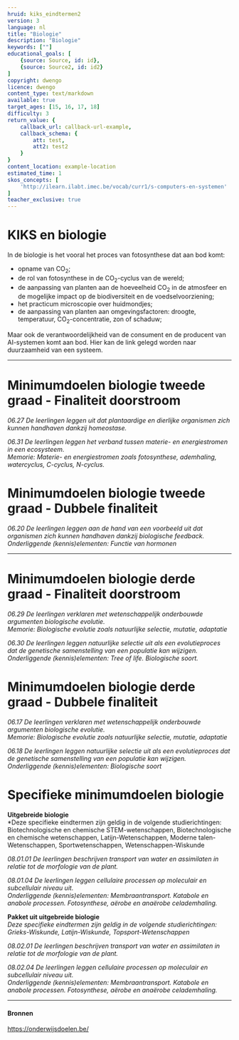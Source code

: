 ```yaml
---
hruid: kiks_eindtermen2
version: 3
language: nl
title: "Biologie"
description: "Biologie"
keywords: [""]
educational_goals: [
    {source: Source, id: id}, 
    {source: Source2, id: id2}
]
copyright: dwengo
licence: dwengo
content_type: text/markdown
available: true
target_ages: [15, 16, 17, 18]
difficulty: 3
return_value: {
    callback_url: callback-url-example,
    callback_schema: {
        att: test,
        att2: test2
    }
}
content_location: example-location
estimated_time: 1
skos_concepts: [
    'http://ilearn.ilabt.imec.be/vocab/curr1/s-computers-en-systemen'
]
teacher_exclusive: true
---
```


# KIKS en biologie

In de biologie is het vooral het proces van fotosynthese dat aan bod komt:
- opname van CO<sub>2</sub>;<br>
- de rol van fotosynthese in de CO<sub>2</sub>-cyclus van de wereld;<br>
- de aanpassing van planten aan de hoeveelheid CO<sub>2</sub> in de atmosfeer en de mogelijke impact op de biodiversiteit en de voedselvoorziening;<br>
- het practicum microscopie over huidmondjes;<br>
- de aanpassing van planten aan omgevingsfactoren: droogte, temperatuur, CO<sub>2</sub>-concentratie, zon of schaduw;<br>

Maar ook de verantwoordelijkheid van de consument en de producent van AI-systemen komt aan bod. Hier kan de link gelegd worden naar duurzaamheid van een systeem. 

-----

# Minimumdoelen biologie tweede graad - Finaliteit doorstroom

*06.27 De leerlingen leggen uit dat plantaardige en dierlijke organismen zich kunnen handhaven dankzij homeostase.*

*06.31 De leerlingen leggen het verband tussen materie- en energiestromen in een ecosysteem.* <br>
*Memorie: Materie- en energiestromen zoals fotosynthese, ademhaling, watercyclus, C-cyclus, N-cyclus.*

# Minimumdoelen biologie tweede graad - Dubbele finaliteit 

*06.20 De leerlingen leggen aan de hand van een voorbeeld uit dat organismen zich kunnen handhaven dankzij biologische feedback.* <br>
*Onderliggende (kennis)elementen: Functie van hormonen*

-----

# Minimumdoelen biologie derde graad - Finaliteit doorstroom

*06.29 De leerlingen verklaren met wetenschappelijk onderbouwde argumenten biologische evolutie.* <br>
*Memorie: Biologische evolutie zoals natuurlijke selectie, mutatie, adaptatie*

*06.30 De leerlingen leggen natuurlijke selectie uit als een evolutieproces dat de genetische samenstelling van een populatie kan wijzigen.* <br>
*Onderliggende (kennis)elementen: Tree of life. Biologische soort.*


# Minimumdoelen biologie derde graad - Dubbele finaliteit 

*06.17 De leerlingen verklaren met wetenschappelijk onderbouwde argumenten biologische evolutie.* <br>
*Memorie: Biologische evolutie zoals natuurlijke selectie, mutatie, adaptatie*

*06.18 De leerlingen leggen natuurlijke selectie uit als een evolutieproces dat de genetische samenstelling van een populatie kan wijzigen.* <br>
*Onderliggende (kennis)elementen: Biologische soort*


# Specifieke minimumdoelen biologie

**Uitgebreide biologie**<br>
*Deze specifieke eindtermen zijn geldig in de volgende studierichtingen: Biotechnologische en chemische STEM-wetenschappen, Biotechnologische en chemische wetenschappen, Latijn-Wetenschappen, Moderne talen-Wetenschappen, Sportwetenschappen, Wetenschappen-Wiskunde

*08.01.01 De leerlingen beschrijven transport van water en assimilaten in relatie tot de morfologie van de plant.*

*08.01.04 De leerlingen leggen cellulaire processen op moleculair en subcellulair niveau uit.* <br>
*Onderliggende (kennis)elementen: Membraantransport. Katabole en anabole processen. Fotosynthese, aërobe en anaërobe celademhaling.*

**Pakket uit uitgebreide biologie**<br>
*Deze specifieke eindtermen zijn geldig in de volgende studierichtingen: Grieks-Wiskunde, Latijn-Wiskunde, Topsport-Wetenschappen*

*08.02.01 De leerlingen beschrijven transport van water en assimilaten in relatie tot de morfologie van de plant.*

*08.02.04 De leerlingen leggen cellulaire processen op moleculair en subcellulair niveau uit.* <br>
*Onderliggende (kennis)elementen: Membraantransport. Katabole en anabole processen. Fotosynthese, aërobe en anaërobe celademhaling.*

-----
#### Bronnen

https://onderwijsdoelen.be/ 

